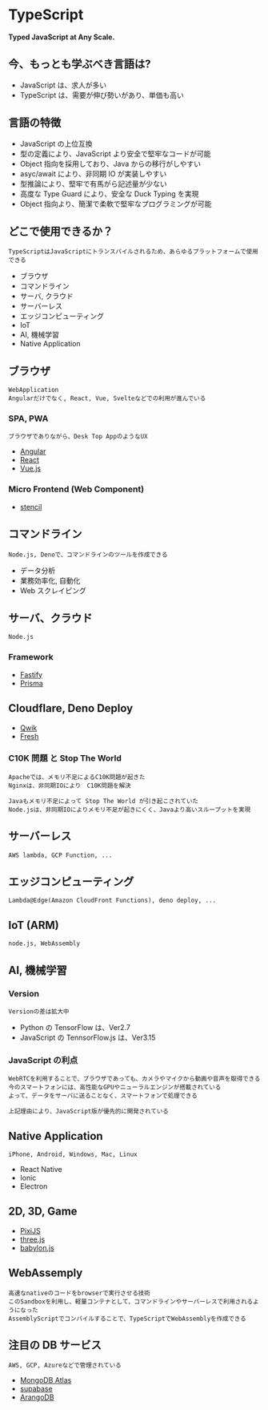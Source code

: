 # TypeScript

**Typed JavaScript at Any Scale.**

## 今、もっとも学ぶべき言語は?

- JavaScript は、求人が多い
- TypeScript は、需要が伸び勢いがあり、単価も高い

## 言語の特徴

- JavaScript の上位互換
- 型の定義により、JavaScript より安全で堅牢なコードが可能
- Object 指向を採用しており、Java からの移行がしやすい
- asyc/await により、非同期 IO が実装しやすい
- 型推論により、堅牢で有馬がら記述量が少ない
- 高度な Type Guard により、安全な Duck Typing を実現
- Object 指向より、簡潔で柔軟で堅牢なプログラミングが可能

## どこで使用できるか？

    TypeScriptはJavaScriptにトランスパイルされるため、あらゆるプラットフォームで使用できる

- ブラウザ
- コマンドライン
- サーバ, クラウド
- サーバーレス
- エッジコンピューティング
- IoT
- AI, 機械学習
- Native Application

## ブラウザ

    WebApplication
    Angularだけでなく, React, Vue, Svelteなどでの利用が進んでいる

### SPA, PWA

    ブラウザでありながら、Desk Top AppのようなUX

- [Angular](https://angular.io)
- [React](https://reactjs.org)
- [Vue.js](https://vuejs.org)

### Micro Frontend (Web Component)

- [stencil](https://stenciljs.com)

## コマンドライン

    Node.js, Denoで、コマンドラインのツールを作成できる

- データ分析
- 業務効率化, 自動化
- Web スクレイピング

## サーバ、クラウド

    Node.js

### Framework

- [Fastify](https://www.fastify.io/)
- [Prisma](https://www.prisma.io/)

## Cloudflare, Deno Deploy

- [Qwik](https://qwik.builder.io)
- [Fresh](https://fresh.deno.dev/)

### C10K 問題 と Stop The World

    Apacheでは、メモリ不足によるC10K問題が起きた
    Nginxは、非同期IOにより　C10K問題を解決

    Javaもメモリ不足によって Stop The World が引き起こされていた
    Node.jsは、非同期IOによりメモリ不足が起きにくく、Javaより高いスループットを実現

## サーバーレス

    AWS lambda, GCP Function, ...

## エッジコンピューティング

    Lambda@Edge(Amazon CloudFront Functions), deno deploy, ...

## IoT (ARM)

    node.js, WebAssembly

## AI, 機械学習

### Version

    Versionの差は拡大中

- Python の TensorFlow は、Ver2.7
- JavaScript の TennsorFlow.js は、Ver3.15

### JavaScript の利点

    WebRTCを利用することで、ブラウザであっても、カメラやマイクから動画や音声を取得できる
    今のスマートフォンには、高性能なGPUやニューラルエンジンが搭載されている
    よって、データをサーバに送ることなく、スマートフォンで処理できる

    上記理由により、JavaScript版が優先的に開発されている

## Native Application

    iPhone, Android, Windows, Mac, Linux

- React Native
- Ionic
- Electron

## 2D, 3D, Game

- [PixiJS](https://pixijs.com/)
- [three.js](https://threejs.org/)
- [babylon.js](https://www.babylonjs.com/)

## WebAssemply

    高速なnativeのコードをbrowserで実行させる技術
    このSandboxを利用し、軽量コンテナとして、コマンドラインやサーバーレスで利用されるようになった
    AssemblyScriptでコンパイルすることで、TypeScriptでWebAssemblyを作成できる

## 注目の DB サービス

    AWS, GCP, Azureなどで管理されている

- [MongoDB Atlas](https://www.mongodb.com/atlas)
- [supabase](https://supabase.com/)
- [ArangoDB](https://www.arangodb.com/)
